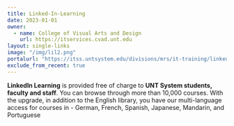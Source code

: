 ```yaml
---
title: Linked-In-Learning
date: 2023-01-01
owner:
  - name: College of Visual Arts and Design
    url: https://itservices.cvad.unt.edu
layout: single-links
image: "/img/lil2.png"
portalurl: "https://itss.untsystem.edu/divisions/mrs/it-training/linkedin-learning.php"
exclude_from_recent: true
---
```

<b>LinkedIn Learning</b> is provided free of charge to <b>UNT System students, faculty and staff</b>.  You can browse through more than 10,000 courses. With the upgrade, in addition to the English library, you have our multi-language access for courses in - German, French, Spanish, Japanese, Mandarin, and Portuguese
